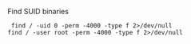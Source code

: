 Find SUID binaries

	 find / -uid 0 -perm -4000 -type f 2>/dev/null
	find / -user root -perm -4000 -type f 2>/dev/null
